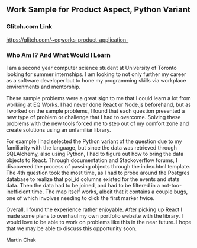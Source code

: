 ## Work Sample for Product Aspect, Python Variant

### Glitch.com Link

https://glitch.com/~eqworks-product-application-

### Who Am I? And What Would I Learn

I am a second year computer science student at University of Toronto looking for summer internships.
I am looking to not only further my career as a software developer but to hone my programming skills
via workplace environments and mentorship.

These sample problems were a great sign to me that I could learn a lot from working at EQ Works.
I had never done React or Node.js beforehand, but as I worked on the sample problems, I found that
each question presented a new type of problem or challenge that I had to overcome. Solving these
problems with the new tools forced me to step out of my comfort zone and create solutions using an
unfamiliar library. 

For example I had selected the Python variant of the question due to my familiarity with the language,
but since the data was retrieved through SQLAlchemy, also using Python, I had to figure out how
to bring the data objects to React. Through documentation and Stackoverflow forums, I discovered the
process of passing objects through the index.html template. The 4th question took the most time, as I 
had to probe around the Postgres database to realize that poi_id columns existed for the events and stats
data. Then the data had to be joined, and had to be filtered in a not-too-inefficient time. The map itself
works, albeit that it contains a couple bugs, one of which involves needing to click the first marker twice.

Overall, I found the experience rather enjoyable. After picking up React I made some plans to overhaul my own 
portfolio website with the library. I would love to be able to work on problems like this in the near future.
I hope that we may be able to discuss this opportunity soon.

Martin Chak
